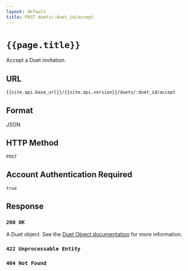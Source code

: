 ```yaml
---
layout: default
title: POST duets/:duet_id/accept
---
```

# `{{page.title}}`

Accept a Duet invitation.

## URL

`{{site.api.base_url}}/{{site.api.version}}/duets/:duet_id/accept`

## Format

JSON

## HTTP Method

`POST`

## Account Authentication Required

`true`

## Response

### `200 OK`

A Duet object. See the [Duet Object documentation](/duet_object) for more information.

### `422 Unprocessable Entity`

### `404 Not Found`
